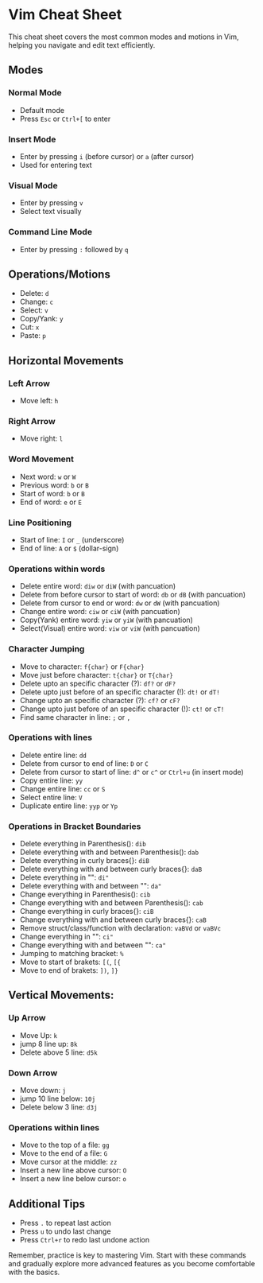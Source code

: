 # Vim Cheat Sheet

This cheat sheet covers the most common modes and motions in Vim, helping you navigate and edit text efficiently.

## Modes

### Normal Mode
- Default mode
- Press `Esc` or `Ctrl+[` to enter

### Insert Mode
- Enter by pressing `i` (before cursor) or `a` (after cursor)
- Used for entering text

### Visual Mode
- Enter by pressing `v`
- Select text visually

### Command Line Mode
- Enter by pressing `:` followed by `q`

## Operations/Motions

- Delete: `d`
- Change: `c`
- Select: `v`
- Copy/Yank: `y`
- Cut: `x`
- Paste: `p`

## Horizontal Movements

### Left Arrow
- Move left: `h`

### Right Arrow
- Move right: `l`

### Word Movement
- Next word: `w` or `W`
- Previous word: `b` or `B`
- Start of word: `b` or `B`
- End of word: `e` or `E`

### Line Positioning
- Start of line: `I` or `_` (underscore)
- End of line: `A` or `$` (dollar-sign)

### Operations within words
- Delete entire word: `diw` or `diW` (with pancuation)
- Delete from before cursor to start of word: `db` or `dB` (with pancuation)
- Delete from cursor to end or word: `dw` or `dW` (with pancuation)
- Change entire word: `ciw` or `ciW` (with pancuation)
- Copy(Yank) entire word: `yiw` or `yiW` (with pancuation)
- Select(Visual) entire word: `viw` or `viW` (with pancuation)

### Character Jumping
- Move to character: `f{char}` or `F{char}`
- Move just before character: `t{char}` or `T{char}`
- Delete upto an specific character (?): `df?` or `dF?`
- Delete upto just before of an specific character (!): `dt!` or `dT!`
- Change upto an specific character (?): `cf?` or `cF?`
- Change upto just before of an specific character (!): `ct!` or `cT!`
- Find same character in line: `;` or `,`

### Operations with lines
- Delete entire line: `dd`
- Delete from cursor to end of line: `D` or `C`
- Delete from cursor to start of line: `d^` or `c^` or `Ctrl+u` (in insert mode)
- Copy entire line: `yy`
- Change entire line: `cc` or `S`
- Select entire line: `V`
- Duplicate entire line: `yyp` or `Yp`

### Operations in Bracket Boundaries
- Delete everything in Parenthesis(): `dib`
- Delete everything with and between Parenthesis(): `dab`
- Delete everything in curly braces{}: `diB`
- Delete everything with and between curly braces{}: `daB`
- Delete everything in "": `di"`
- Delete everything with and between "": `da"`
- Change everything in Parenthesis(): `cib`
- Change everything with and between Parenthesis(): `cab`
- Change everything in curly braces{}: `ciB`
- Change everything with and between curly braces{}: `caB`
- Remove struct/class/function with declaration: `vaBVd` or `vaBVc`
- Change everything in "": `ci"`
- Change everything with and between "": `ca"`
- Jumping to matching bracket: `%`
- Move to start of brakets: `[(`, `[{`
- Move to end of brakets: `])`, `]}`

## Vertical Movements:

### Up Arrow
- Move Up: `k`
- jump 8 line up: `8k`
- Delete above 5 line: `d5k`

### Down Arrow
- Move down: `j`
- jump 10 line below: `10j`
- Delete below 3 line: `d3j`

### Operations within lines
- Move to the top of a file: `gg`
- Move to the end of a file: `G`
- Move cursor at the middle: `zz`
- Insert a new line above cursor: `O`
- Insert a new line below cursor: `o`

## Additional Tips

- Press `.` to repeat last action
- Press `u` to undo last change
- Press `Ctrl+r` to redo last undone action

Remember, practice is key to mastering Vim. Start with these commands and gradually explore more advanced features as you become comfortable with the basics.
